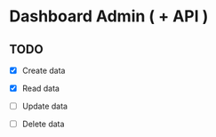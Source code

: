 # Dashboard Admin ( + API )

## TODO
- [x] Create data
- [x] Read data
- [ ] Update data
- [ ] Delete data

